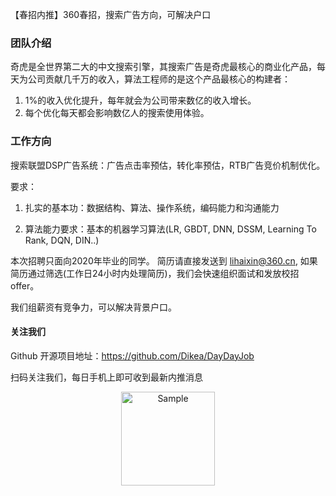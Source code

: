 
【春招内推】360春招，搜索广告方向，可解决户口


### 团队介绍

奇虎是全世界第二大的中文搜索引擎，其搜索广告是奇虎最核心的商业化产品，每天为公司贡献几千万的收入，算法工程师的是这个产品最核心的构建者：

1. 1%的收入优化提升，每年就会为公司带来数亿的收入增长。
2. 每个优化每天都会影响数亿人的搜索使用体验。


### 工作方向

搜索联盟DSP广告系统：广告点击率预估，转化率预估，RTB广告竞价机制优化。

要求：

1. 扎实的基本功：数据结构、算法、操作系统，编码能力和沟通能力

2. 算法能力要求：基本的机器学习算法(LR, GBDT, DNN, DSSM, Learning To Rank, DQN, DIN..)

本次招聘只面向2020年毕业的同学。
简历请直接发送到 lihaixin@360.cn, 如果简历通过筛选(工作日24小时内处理简历)，我们会快速组织面试和发放校招offer。

我们组薪资有竞争力，可以解决背景户口。



#### 关注我们

Github 开源项目地址：https://github.com/Dikea/DayDayJob

扫码关注我们，每日手机上即可收到最新内推消息

<p align="center">
	<img src="https://mmbiz.qpic.cn/sz_mmbiz_jpg/ZVbHwHpkBy972tCsO5orBrGtsLKw4mzmElEgdSO34lwKKrfwTO1RCNLGo4FlqWPh3BdlE5YibRBy60TWke1axnA/640?wx_fmt=jpeg&tp=webp&wxfrom=5&wx_lazy=1&wx_co=1" alt="Sample"  width="150" height="">
</p>

